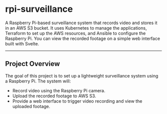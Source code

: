 # rpi-surveillance

A Raspberry Pi-based surveillance system that records video and stores it in an AWS S3 bucket. It uses Kubernetes to manage the applications, Terraform to set up the AWS resources, and Ansible to configure the Raspberry Pi. You can view the recorded footage on a simple web interface built with Svelte.

---

## Project Overview

The goal of this project is to set up a lightweight surveillance system using a Raspberry Pi. The system will:
- Record video using the Raspberry Pi camera.
- Upload the recorded footage to AWS S3.
- Provide a web interface to trigger video recording and view the uploaded footage.
